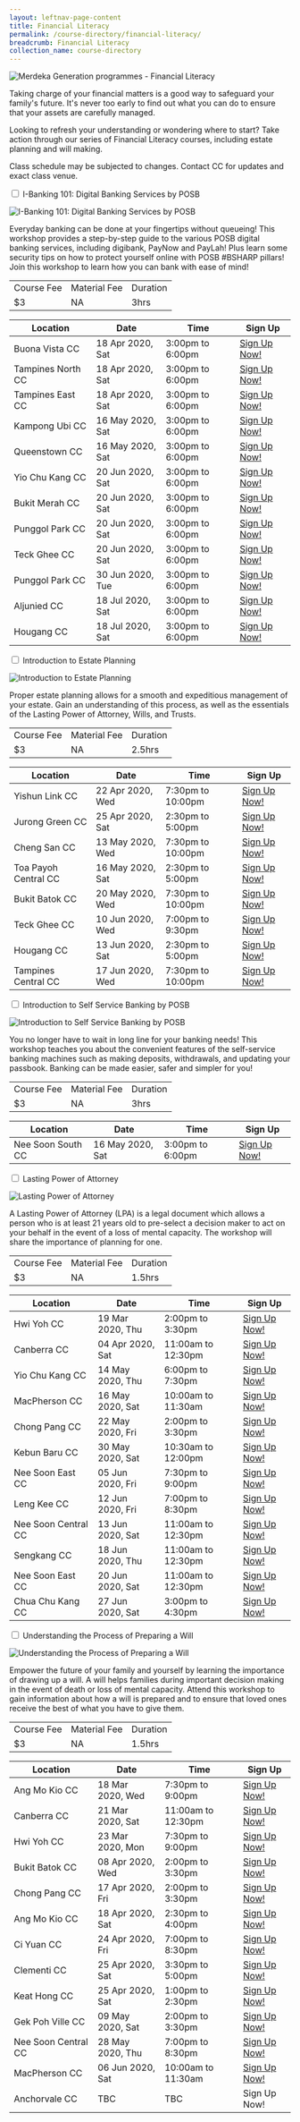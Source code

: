 ```yaml
---
layout: leftnav-page-content
title: Financial Literacy
permalink: /course-directory/financial-literacy/
breadcrumb: Financial Literacy
collection_name: course-directory
---
```


<div class="courseAccordion">
	<div class="cdDesc">
		<p><img src="/images/course-directory/cd-banner-financialliteracy.png" alt="Merdeka Generation programmes - Financial Literacy"></p>
		<p>Taking charge of your financial matters is a good way to safeguard your family's future. It's never too early to find out what you can do to ensure that your assets are carefully managed.</p>
		<p>Looking to refresh your understanding or wondering where to start? Take action through our series of Financial Literacy courses, including estate planning and will making.</p>
		<p>Class schedule may be subjected to changes. Contact CC for updates and exact class venue.</p>
    </div>
	<div class="row">
		<div class="col">
			<div class="tabs financialLiteracy">				
				<div class="tab">
					<a name="ibanking101posb"></a>
					<input type="checkbox" id="chck2020_1">
					<label class="tab-label" for="chck2020_1">I-Banking 101: Digital Banking Services by POSB</label>
					<div class="tab-content">
						<div class="img-desc-container">
							<div class="img-container-left">
								<p><img src="/images/course-directory/financial-literacy/tbn-ibanking-101-digital-banking-services-by-posb.jpg" alt="I-Banking 101: Digital Banking Services by POSB"></p>
							</div>
							<div class="desc-container-right">
								<p>Everyday banking can be done at your fingertips without queueing! This workshop provides a step-by-step guide to the various POSB digital banking services, including digibank, PayNow and PayLah! Plus learn some security tips on how to protect yourself online with POSB #BSHARP pillars! Join this workshop to learn how you can bank with ease of mind!</p>
							</div>
						</div>
					</div>
					<div class="tab-content">
						<div class="tbl-wrap"><table class="tbl">
							<tr>
								<td class="tbl-subhdr">Course Fee</td>
								<td class="tbl-subhdr">Material Fee</td>
								<td class="tbl-subhdr">Duration</td>
							</tr>
							<tr>
								<td class="tbl-conval">$3</td>
								<td class="tbl-conval">NA</td>
								<td class="tbl-conval">3hrs</td>
							</tr>
						</table></div>
					</div>
					<div class="tab-content">
						<div class="tbl-wrap"><table class="tbl tblsimpresp">
							<thead>
								<tr>
									<th scope="col" class="tbl-subhdr">Location</th>
									<th scope="col" class="tbl-subhdr">Date</th>
									<th scope="col" class="tbl-subhdr">Time</th>
									<th scope="col" class="tbl-subhdr">Sign Up</th>
								</tr>
							</thead>
							<tbody>
								<tr>
									<td data-label="Location" class="tbl-conval">Buona Vista CC</td>
									<td data-label="Date" class="tbl-conval">18 Apr 2020, Sat</td>
									<td data-label="Time" class="tbl-conval">3:00pm to 6:00pm</td>
									<td data-label="Sign Up" class="tbl-conval"><a href="https://www.onepa.sg/class/details/c026786418" target="_blank">Sign Up Now!</a></td>
								</tr>
								<tr>
									<td data-label="Location" class="tbl-conval">Tampines North CC</td>
									<td data-label="Date" class="tbl-conval">18 Apr 2020, Sat</td>
									<td data-label="Time" class="tbl-conval">3:00pm to 6:00pm</td>
									<td data-label="Sign Up" class="tbl-conval"><a href="https://www.onepa.sg/class/details/c026786080" target="_blank">Sign Up Now!</a></td>
								</tr>
								<tr>
									<td data-label="Location" class="tbl-conval">Tampines East CC</td>
									<td data-label="Date" class="tbl-conval">18 Apr 2020, Sat</td>
									<td data-label="Time" class="tbl-conval">3:00pm to 6:00pm</td>
									<td data-label="Sign Up" class="tbl-conval"><a href="https://www.onepa.sg/class/details/c026788356" target="_blank">Sign Up Now!</a></td>
								</tr>
								<tr>
									<td data-label="Location" class="tbl-conval">Kampong Ubi CC</td>
									<td data-label="Date" class="tbl-conval">16 May 2020, Sat</td>
									<td data-label="Time" class="tbl-conval">3:00pm to 6:00pm</td>
									<td data-label="Sign Up" class="tbl-conval"><a href="https://www.onepa.sg/class/details/c026786014" target="_blank">Sign Up Now!</a></td>
								</tr>
								<tr>
									<td data-label="Location" class="tbl-conval">Queenstown CC</td>
									<td data-label="Date" class="tbl-conval">16 May 2020, Sat</td>
									<td data-label="Time" class="tbl-conval">3:00pm to 6:00pm</td>
									<td data-label="Sign Up" class="tbl-conval"><a href="https://www.onepa.sg/class/details/c026786412" target="_blank">Sign Up Now!</a></td>
								</tr>
								<tr>
									<td data-label="Location" class="tbl-conval">Yio Chu Kang CC</td>
									<td data-label="Date" class="tbl-conval">20 Jun 2020, Sat</td>
									<td data-label="Time" class="tbl-conval">3:00pm to 6:00pm</td>
									<td data-label="Sign Up" class="tbl-conval"><a href="https://www.onepa.sg/class/details/c026788590" target="_blank">Sign Up Now!</a></td>
								</tr>
								<tr>
									<td data-label="Location" class="tbl-conval">Bukit Merah CC</td>
									<td data-label="Date" class="tbl-conval">20 Jun 2020, Sat</td>
									<td data-label="Time" class="tbl-conval">3:00pm to 6:00pm</td>
									<td data-label="Sign Up" class="tbl-conval"><a href="https://www.onepa.sg/class/details/c026788671" target="_blank">Sign Up Now!</a></td>
								</tr>
								<tr>
									<td data-label="Location" class="tbl-conval">Punggol Park CC</td>
									<td data-label="Date" class="tbl-conval">20 Jun 2020, Sat</td>
									<td data-label="Time" class="tbl-conval">3:00pm to 6:00pm</td>
									<td data-label="Sign Up" class="tbl-conval"><a href="https://www.onepa.sg/class/details/c026787412" target="_blank">Sign Up Now!</a></td>
								</tr>
								<tr>
									<td data-label="Location" class="tbl-conval">Teck Ghee CC</td>
									<td data-label="Date" class="tbl-conval">20 Jun 2020, Sat</td>
									<td data-label="Time" class="tbl-conval">3:00pm to 6:00pm</td>
									<td data-label="Sign Up" class="tbl-conval"><a href="https://www.onepa.sg/class/details/c026786756" target="_blank">Sign Up Now!</a></td>
								</tr>
								<tr>
									<td data-label="Location" class="tbl-conval">Punggol Park CC</td>
									<td data-label="Date" class="tbl-conval">30 Jun 2020, Tue</td>
									<td data-label="Time" class="tbl-conval">3:00pm to 6:00pm</td>
									<td data-label="Sign Up" class="tbl-conval"><a href="https://www.onepa.sg/class/details/c026789761" target="_blank">Sign Up Now!</a></td>
								</tr>
								<tr>
									<td data-label="Location" class="tbl-conval">Aljunied CC</td>
									<td data-label="Date" class="tbl-conval">18 Jul 2020, Sat</td>
									<td data-label="Time" class="tbl-conval">3:00pm to 6:00pm</td>
									<td data-label="Sign Up" class="tbl-conval"><a href="https://www.onepa.sg/class/details/c026790392" target="_blank">Sign Up Now!</a></td>
								</tr>
								<tr>
									<td data-label="Location" class="tbl-conval">Hougang CC</td>
									<td data-label="Date" class="tbl-conval">18 Jul 2020, Sat</td>
									<td data-label="Time" class="tbl-conval">3:00pm to 6:00pm</td>
									<td data-label="Sign Up" class="tbl-conval"><a href="https://www.onepa.sg/class/details/c026790349" target="_blank">Sign Up Now!</a></td>
								</tr>
							</tbody>
						</table></div>
					</div>
				</div>
				<div class="tab">
					<a name="introtoestateplanning"></a>
					<input type="checkbox" id="chck2020_2">
					<label class="tab-label" for="chck2020_2">Introduction to Estate Planning </label>
					<div class="tab-content">
						<div class="img-desc-container">
							<div class="img-container-left">
								<p><img src="/images/course-directory/financial-literacy/tbn-introduction-to-estate-planning.jpg" alt="Introduction to Estate Planning "></p>
							</div>
							<div class="desc-container-right">
								<p>Proper estate planning allows for a smooth and expeditious management of your estate.  Gain an understanding of this process, as well as the essentials of the Lasting Power of Attorney, Wills, and Trusts.</p>
							</div>
						</div>
					</div>
					<div class="tab-content">
						<div class="tbl-wrap"><table class="tbl">
							<tr>
								<td class="tbl-subhdr">Course Fee</td>
								<td class="tbl-subhdr">Material Fee</td>
								<td class="tbl-subhdr">Duration</td>
							</tr>
							<tr>
								<td class="tbl-conval">$3</td>
								<td class="tbl-conval">NA</td>
								<td class="tbl-conval">2.5hrs</td>
							</tr>
						</table></div>
					</div>
					<div class="tab-content">
						<div class="tbl-wrap"><table class="tbl tblsimpresp">
							<thead>
								<tr>
									<th scope="col" class="tbl-subhdr">Location</th>
									<th scope="col" class="tbl-subhdr">Date</th>
									<th scope="col" class="tbl-subhdr">Time</th>
									<th scope="col" class="tbl-subhdr">Sign Up</th>
								</tr>
							</thead>
							<tbody>
								<tr>
									<td data-label="Location" class="tbl-conval">Yishun Link CC</td>
									<td data-label="Date" class="tbl-conval">22 Apr 2020, Wed</td>
									<td data-label="Time" class="tbl-conval">7:30pm to 10:00pm</td>
									<td data-label="Sign Up" class="tbl-conval"><a href="https://www.onepa.sg/class/details/c026781180" target="_blank">Sign Up Now!</a></td>
								</tr>
								<tr>
									<td data-label="Location" class="tbl-conval">Jurong Green CC</td>
									<td data-label="Date" class="tbl-conval">25 Apr 2020, Sat</td>
									<td data-label="Time" class="tbl-conval">2:30pm to 5:00pm</td>
									<td data-label="Sign Up" class="tbl-conval"><a href="https://www.onepa.sg/class/details/c026786209" target="_blank">Sign Up Now!</a></td>
								</tr>
								<tr>
									<td data-label="Location" class="tbl-conval">Cheng San CC</td>
									<td data-label="Date" class="tbl-conval">13 May 2020, Wed</td>
									<td data-label="Time" class="tbl-conval">7:30pm to 10:00pm</td>
									<td data-label="Sign Up" class="tbl-conval"><a href="https://www.onepa.sg/class/details/c026779359" target="_blank">Sign Up Now!</a></td>
								</tr>
								<tr>
									<td data-label="Location" class="tbl-conval">Toa Payoh Central CC</td>
									<td data-label="Date" class="tbl-conval">16 May 2020, Sat</td>
									<td data-label="Time" class="tbl-conval">2:30pm to 5:00pm</td>
									<td data-label="Sign Up" class="tbl-conval"><a href="https://www.onepa.sg/class/details/c026776360" target="_blank">Sign Up Now!</a></td>
								</tr>
								<tr>
									<td data-label="Location" class="tbl-conval">Bukit Batok CC</td>
									<td data-label="Date" class="tbl-conval">20 May 2020, Wed</td>
									<td data-label="Time" class="tbl-conval">7:30pm to 10:00pm</td>
									<td data-label="Sign Up" class="tbl-conval"><a href="https://www.onepa.sg/class/details/c026779317" target="_blank">Sign Up Now!</a></td>
								</tr>
								<tr>
									<td data-label="Location" class="tbl-conval">Teck Ghee CC</td>
									<td data-label="Date" class="tbl-conval">10 Jun 2020, Wed</td>
									<td data-label="Time" class="tbl-conval">7:00pm to 9:30pm</td>
									<td data-label="Sign Up" class="tbl-conval"><a href="https://www.onepa.sg/class/details/c026777761" target="_blank">Sign Up Now!</a></td>
								</tr>
								<tr>
									<td data-label="Location" class="tbl-conval">Hougang CC</td>
									<td data-label="Date" class="tbl-conval">13 Jun 2020, Sat</td>
									<td data-label="Time" class="tbl-conval">2:30pm to 5:00pm</td>
									<td data-label="Sign Up" class="tbl-conval"><a href="https://www.onepa.sg/class/details/c026780298" target="_blank">Sign Up Now!</a></td>
								</tr>
								<tr>
									<td data-label="Location" class="tbl-conval">Tampines Central CC</td>
									<td data-label="Date" class="tbl-conval">17 Jun 2020, Wed</td>
									<td data-label="Time" class="tbl-conval">7:30pm to 10:00pm</td>
									<td data-label="Sign Up" class="tbl-conval"><a href="https://www.onepa.sg/class/details/c026779366" target="_blank">Sign Up Now!</a></td>
								</tr>
							</tbody>
						</table></div>
					</div>
				</div>
				<div class="tab">
					<a name="introtoselfservicebankingposb"></a>
					<input type="checkbox" id="chck2020_3">
					<label class="tab-label" for="chck2020_3">Introduction to Self Service Banking by POSB</label>
					<div class="tab-content">
						<div class="img-desc-container">
							<div class="img-container-left">
								<p><img src="/images/course-directory/financial-literacy/tbn-introduction-to-self-service-banking-by-posb.jpg" alt="Introduction to Self Service Banking by POSB"></p>
							</div>
							<div class="desc-container-right">
								<p>You no longer have to wait in long line for your banking needs! This workshop teaches you about the convenient features of the self-service banking machines such as making deposits, withdrawals, and updating your passbook. Banking can be made easier, safer and simpler for you!</p>
							</div>
						</div>
					</div>
					<div class="tab-content">
						<div class="tbl-wrap"><table class="tbl">
							<tr>
								<td class="tbl-subhdr">Course Fee</td>
								<td class="tbl-subhdr">Material Fee</td>
								<td class="tbl-subhdr">Duration</td>
							</tr>
							<tr>
								<td class="tbl-conval">$3</td>
								<td class="tbl-conval">NA</td>
								<td class="tbl-conval">3hrs</td>
							</tr>
						</table></div>
					</div>
					<div class="tab-content">
						<div class="tbl-wrap"><table class="tbl tblsimpresp">
							<thead>
								<tr>
									<th scope="col" class="tbl-subhdr">Location</th>
									<th scope="col" class="tbl-subhdr">Date</th>
									<th scope="col" class="tbl-subhdr">Time</th>
									<th scope="col" class="tbl-subhdr">Sign Up</th>
								</tr>
							</thead>
							<tbody>
								<tr>
									<td data-label="Location" class="tbl-conval">Nee Soon South CC</td>
									<td data-label="Date" class="tbl-conval">16 May 2020, Sat</td>
									<td data-label="Time" class="tbl-conval">3:00pm to 6:00pm</td>
									<td data-label="Sign Up" class="tbl-conval"><a href="https://www.onepa.sg/class/details/c026787179" target="_blank">Sign Up Now!</a></td>
								</tr>
							</tbody>
						</table></div>
					</div>
				</div>
				<div class="tab">
					<a name="lastingpowerofattorney"></a>
					<input type="checkbox" id="chck2020_4">
					<label class="tab-label" for="chck2020_4">Lasting Power of Attorney</label>
					<div class="tab-content">
						<div class="img-desc-container">
							<div class="img-container-left">
								<p><img src="/images/course-directory/financial-literacy/tbn-lasting-power-of-attorney.jpg" alt="Lasting Power of Attorney"></p>
							</div>
							<div class="desc-container-right">
								<p>A Lasting Power of Attorney (LPA) is a legal document which allows a person who is at least 21 years old to pre-select a decision maker to act on your behalf in the event of a loss of mental capacity.  The workshop will share the importance of planning for one. </p>
							</div>
						</div>
					</div>
					<div class="tab-content">
						<div class="tbl-wrap"><table class="tbl">
							<tr>
								<td class="tbl-subhdr">Course Fee</td>
								<td class="tbl-subhdr">Material Fee</td>
								<td class="tbl-subhdr">Duration</td>
							</tr>
							<tr>
								<td class="tbl-conval">$3</td>
								<td class="tbl-conval">NA</td>
								<td class="tbl-conval">1.5hrs</td>
							</tr>
						</table></div>
					</div>
					<div class="tab-content">
						<div class="tbl-wrap"><table class="tbl tblsimpresp">
							<thead>
								<tr>
									<th scope="col" class="tbl-subhdr">Location</th>
									<th scope="col" class="tbl-subhdr">Date</th>
									<th scope="col" class="tbl-subhdr">Time</th>
									<th scope="col" class="tbl-subhdr">Sign Up</th>
								</tr>
							</thead>
							<tbody>
								<tr>
									<td data-label="Location" class="tbl-conval">Hwi Yoh CC</td>
									<td data-label="Date" class="tbl-conval">19 Mar 2020, Thu</td>
									<td data-label="Time" class="tbl-conval">2:00pm to 3:30pm</td>
									<td data-label="Sign Up" class="tbl-conval"><a href="https://www.onepa.sg/class/details/c026776871" target="_blank">Sign Up Now!</a></td>
								</tr>
								<tr>
									<td data-label="Location" class="tbl-conval">Canberra CC</td>
									<td data-label="Date" class="tbl-conval">04 Apr 2020, Sat</td>
									<td data-label="Time" class="tbl-conval">11:00am to 12:30pm</td>
									<td data-label="Sign Up" class="tbl-conval"><a href="https://www.onepa.sg/class/details/c026782278" target="_blank">Sign Up Now!</a></td>
								</tr>
								<tr>
									<td data-label="Location" class="tbl-conval">Yio Chu Kang CC</td>
									<td data-label="Date" class="tbl-conval">14 May 2020, Thu</td>
									<td data-label="Time" class="tbl-conval">6:00pm to 7:30pm</td>
									<td data-label="Sign Up" class="tbl-conval"><a href="https://www.onepa.sg/class/details/c026779582" target="_blank">Sign Up Now!</a></td>
								</tr>
								<tr>
									<td data-label="Location" class="tbl-conval">MacPherson CC</td>
									<td data-label="Date" class="tbl-conval">16 May 2020, Sat</td>
									<td data-label="Time" class="tbl-conval">10:00am to 11:30am</td>
									<td data-label="Sign Up" class="tbl-conval"><a href="https://www.onepa.sg/class/details/c026776321" target="_blank">Sign Up Now!</a></td>
								</tr>
								<tr>
									<td data-label="Location" class="tbl-conval">Chong Pang CC</td>
									<td data-label="Date" class="tbl-conval">22 May 2020, Fri</td>
									<td data-label="Time" class="tbl-conval">2:00pm to 3:30pm</td>
									<td data-label="Sign Up" class="tbl-conval"><a href="https://www.onepa.sg/class/details/c026776839" target="_blank">Sign Up Now!</a></td>
								</tr>
								<tr>
									<td data-label="Location" class="tbl-conval">Kebun Baru CC</td>
									<td data-label="Date" class="tbl-conval">30 May 2020, Sat</td>
									<td data-label="Time" class="tbl-conval">10:30am to 12:00pm</td>
									<td data-label="Sign Up" class="tbl-conval"><a href="https://www.onepa.sg/class/details/c026780498" target="_blank">Sign Up Now!</a></td>
								</tr>
								<tr>
									<td data-label="Location" class="tbl-conval">Nee Soon East CC</td>
									<td data-label="Date" class="tbl-conval">05 Jun 2020, Fri</td>
									<td data-label="Time" class="tbl-conval">7:30pm to 9:00pm</td>
									<td data-label="Sign Up" class="tbl-conval"><a href="https://www.onepa.sg/class/details/c026785396" target="_blank">Sign Up Now!</a></td>
								</tr>
								<tr>
									<td data-label="Location" class="tbl-conval">Leng Kee CC</td>
									<td data-label="Date" class="tbl-conval">12 Jun 2020, Fri</td>
									<td data-label="Time" class="tbl-conval">7:00pm to 8:30pm</td>
									<td data-label="Sign Up" class="tbl-conval"><a href="https://www.onepa.sg/class/details/c026779832" target="_blank">Sign Up Now!</a></td>
								</tr>
								<tr>
									<td data-label="Location" class="tbl-conval">Nee Soon Central CC</td>
									<td data-label="Date" class="tbl-conval">13 Jun 2020, Sat</td>
									<td data-label="Time" class="tbl-conval">11:00am to 12:30pm</td>
									<td data-label="Sign Up" class="tbl-conval"><a href="https://www.onepa.sg/class/details/c026776209" target="_blank">Sign Up Now!</a></td>
								</tr>
								<tr>
									<td data-label="Location" class="tbl-conval">Sengkang CC</td>
									<td data-label="Date" class="tbl-conval">18 Jun 2020, Thu</td>
									<td data-label="Time" class="tbl-conval">11:00am to 12:30pm</td>
									<td data-label="Sign Up" class="tbl-conval"><a href="https://www.onepa.sg/class/details/c026776279" target="_blank">Sign Up Now!</a></td>
								</tr>
								<tr>
									<td data-label="Location" class="tbl-conval">Nee Soon East CC</td>
									<td data-label="Date" class="tbl-conval">20 Jun 2020, Sat</td>
									<td data-label="Time" class="tbl-conval">11:00am to 12:30pm</td>
									<td data-label="Sign Up" class="tbl-conval"><a href="https://www.onepa.sg/class/details/c026785404" target="_blank">Sign Up Now!</a></td>
								</tr>
								<tr>
									<td data-label="Location" class="tbl-conval">Chua Chu Kang CC</td>
									<td data-label="Date" class="tbl-conval">27 Jun 2020, Sat</td>
									<td data-label="Time" class="tbl-conval">3:00pm to 4:30pm</td>
									<td data-label="Sign Up" class="tbl-conval"><a href="https://www.onepa.sg/class/details/c026778202" target="_blank">Sign Up Now!</a></td>
								</tr>
							</tbody>
						</table></div>
					</div>
				</div>
				<div class="tab">
					<a name="understandingtheprocessofpreparingawill"></a>
					<input type="checkbox" id="chck2020_5">
					<label class="tab-label" for="chck2020_5">Understanding the Process of Preparing a Will</label>
					<div class="tab-content">
						<div class="img-desc-container">
							<div class="img-container-left">
								<p><img src="/images/course-directory/financial-literacy/tbn-understanding-the-process-of-preparing-a-will.jpg" alt="Understanding the Process of Preparing a Will"></p>
							</div>
							<div class="desc-container-right">
								<p>Empower the future of your family and yourself by learning the importance of drawing up a will. A will helps families during important decision making in the event of death or loss of mental capacity. Attend this workshop to gain information about how a will is prepared and to ensure that loved ones receive the best of what you have to give them.  </p>
							</div>
						</div>
					</div>
					<div class="tab-content">
						<div class="tbl-wrap"><table class="tbl">
							<tr>
								<td class="tbl-subhdr">Course Fee</td>
								<td class="tbl-subhdr">Material Fee</td>
								<td class="tbl-subhdr">Duration</td>
							</tr>
							<tr>
								<td class="tbl-conval">$3</td>
								<td class="tbl-conval">NA</td>
								<td class="tbl-conval">1.5hrs</td>
							</tr>
						</table></div>
					</div>
					<div class="tab-content">
						<div class="tbl-wrap"><table class="tbl tblsimpresp">
							<thead>
								<tr>
									<th scope="col" class="tbl-subhdr">Location</th>
									<th scope="col" class="tbl-subhdr">Date</th>
									<th scope="col" class="tbl-subhdr">Time</th>
									<th scope="col" class="tbl-subhdr">Sign Up</th>
								</tr>
							</thead>
							<tbody>
								<tr>
									<td data-label="Location" class="tbl-conval">Ang Mo Kio CC</td>
									<td data-label="Date" class="tbl-conval">18 Mar 2020, Wed</td>
									<td data-label="Time" class="tbl-conval">7:30pm to 9:00pm</td>
									<td data-label="Sign Up" class="tbl-conval"><a href="https://www.onepa.sg/class/details/c026777219" target="_blank">Sign Up Now!</a></td>
								</tr>
								<tr>
									<td data-label="Location" class="tbl-conval">Canberra CC</td>
									<td data-label="Date" class="tbl-conval">21 Mar 2020, Sat</td>
									<td data-label="Time" class="tbl-conval">11:00am to 12:30pm</td>
									<td data-label="Sign Up" class="tbl-conval"><a href="https://www.onepa.sg/class/details/c026782271" target="_blank">Sign Up Now!</a></td>
								</tr>
								<tr>
									<td data-label="Location" class="tbl-conval">Hwi Yoh CC</td>
									<td data-label="Date" class="tbl-conval">23 Mar 2020, Mon</td>
									<td data-label="Time" class="tbl-conval">7:30pm to 9:00pm</td>
									<td data-label="Sign Up" class="tbl-conval"><a href="https://www.onepa.sg/class/details/c026776911" target="_blank">Sign Up Now!</a></td>
								</tr>
								<tr>
									<td data-label="Location" class="tbl-conval">Bukit Batok CC</td>
									<td data-label="Date" class="tbl-conval">08 Apr 2020, Wed</td>
									<td data-label="Time" class="tbl-conval">2:00pm to 3:30pm</td>
									<td data-label="Sign Up" class="tbl-conval"><a href="https://www.onepa.sg/class/details/c026779388" target="_blank">Sign Up Now!</a></td>
								</tr>
								<tr>
									<td data-label="Location" class="tbl-conval">Chong Pang CC</td>
									<td data-label="Date" class="tbl-conval">17 Apr 2020, Fri</td>
									<td data-label="Time" class="tbl-conval">2:00pm to 3:30pm</td>
									<td data-label="Sign Up" class="tbl-conval"><a href="https://www.onepa.sg/class/details/c026778284" target="_blank">Sign Up Now!</a></td>
								</tr>
								<tr>
									<td data-label="Location" class="tbl-conval">Ang Mo Kio CC</td>
									<td data-label="Date" class="tbl-conval">18 Apr 2020, Sat</td>
									<td data-label="Time" class="tbl-conval">2:30pm to 4:00pm</td>
									<td data-label="Sign Up" class="tbl-conval"><a href="https://www.onepa.sg/class/details/c026777221" target="_blank">Sign Up Now!</a></td>
								</tr>
								<tr>
									<td data-label="Location" class="tbl-conval">Ci Yuan CC</td>
									<td data-label="Date" class="tbl-conval">24 Apr 2020, Fri</td>
									<td data-label="Time" class="tbl-conval">7:00pm to 8:30pm</td>
									<td data-label="Sign Up" class="tbl-conval"><a href="https://www.onepa.sg/class/details/c026776446" target="_blank">Sign Up Now!</a></td>
								</tr>
								<tr>
									<td data-label="Location" class="tbl-conval">Clementi CC</td>
									<td data-label="Date" class="tbl-conval">25 Apr 2020, Sat</td>
									<td data-label="Time" class="tbl-conval">3:30pm to 5:00pm</td>
									<td data-label="Sign Up" class="tbl-conval"><a href="https://www.onepa.sg/class/details/c026782367" target="_blank">Sign Up Now!</a></td>
								</tr>
								<tr>
									<td data-label="Location" class="tbl-conval">Keat Hong CC</td>
									<td data-label="Date" class="tbl-conval">25 Apr 2020, Sat</td>
									<td data-label="Time" class="tbl-conval">1:00pm to 2:30pm</td>
									<td data-label="Sign Up" class="tbl-conval"><a href="https://www.onepa.sg/class/details/c026776140" target="_blank">Sign Up Now!</a></td>
								</tr>
								<tr>
									<td data-label="Location" class="tbl-conval">Gek Poh Ville CC</td>
									<td data-label="Date" class="tbl-conval">09 May 2020, Sat</td>
									<td data-label="Time" class="tbl-conval">2:00pm to 3:30pm</td>
									<td data-label="Sign Up" class="tbl-conval"><a href="https://www.onepa.sg/class/details/c026776044" target="_blank">Sign Up Now!</a></td>
								</tr>
								<tr>
									<td data-label="Location" class="tbl-conval">Nee Soon Central CC</td>
									<td data-label="Date" class="tbl-conval">28 May 2020, Thu</td>
									<td data-label="Time" class="tbl-conval">7:00pm to 8:30pm</td>
									<td data-label="Sign Up" class="tbl-conval"><a href="https://www.onepa.sg/class/details/c026776208" target="_blank">Sign Up Now!</a></td>
								</tr>
								<tr>
									<td data-label="Location" class="tbl-conval">MacPherson CC</td>
									<td data-label="Date" class="tbl-conval">06 Jun 2020, Sat</td>
									<td data-label="Time" class="tbl-conval">10:00am to 11:30am</td>
									<td data-label="Sign Up" class="tbl-conval"><a href="https://www.onepa.sg/class/details/c026776317" target="_blank">Sign Up Now!</a></td>
								</tr>
								<tr>
									<td data-label="Location" class="tbl-conval">Anchorvale CC</td>
									<td data-label="Date" class="tbl-conval">TBC</td>
									<td data-label="Time" class="tbl-conval">TBC</td>
									<td data-label="Sign Up" class="tbl-conval">Sign Up Now!</td>
								</tr>
							</tbody>
						</table></div>
					</div>
				</div>
			</div>
		</div>
	</div>
</div>
